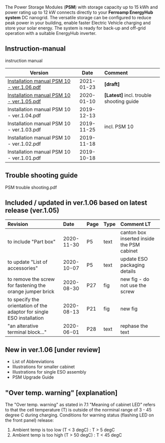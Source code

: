 The Power Storage Modules (**PSM**) with storage capacity up to 15 kWh and power rating up to 12 kW connects directly to your **Ferroamp EnergyHub system** DC nanogrid. The versatile storage can be configured to reduce peak power in your building, enable faster Electric Vehicle charging and store your solar energy. The system is ready for back-up and off-grid operation with a suitable EnergyHub inverter. 

## Instruction-manual
instruction manual 

| Version     | Date       | Comment | 
| ------------- |:-------------:|:------------|
| [Installation manual PSM 10 - ver.1.06.pdf](/Installation%20manual%20PSM%2010%20-%20ver.1.06%20-%20draft.pdf)   | 2021-01-23 | **[draft]** | 
| [Installation manual PSM 10 - ver.1.05.pdf](/Installation%20manual%20PSM%2010%20-%20ver.1.05.pdf)   | 2020-01-10 | **[Latest]** incl. trouble shooting guide| 
| Installation manual PSM 10 - ver.1.04.pdf   | 2019-12-13 |    |
| Installation manual PSM 10 - ver.1.03.pdf   | 2019-11-25 |incl. PSM 10|
| Installation manual PSM 10 - ver.1.02.pdf   | 2019-11-18 |    |
| Installation manual PSM 10 - ver.1.01.pdf   | 2019-10-18 |    |

## Trouble shooting guide 

PSM trouble shooting.pdf

## Included / updated in ver.1.06 based on latest release (ver.1.05)

| Revision     | Date       | Page | Type| Comment LT|
|:------------- |:-------------|:------------|:-----------|:----------|
| to include "Part box" | 2020-11-30 | P5 | text | canton box inserted inside the PSM cabinet|
| to update "List of accessories"   | 2020-10-07 | P5 | text | update ESO packaging details|
| to remove the screw for fastening the orange jumper brick   | 2020-08-30 | P27 | fig | new fig - do not use the screw|
| to specify the orientation of the adaptor for single ESO installation  | 2020-08-13 | P21 | fig | new fig|
| "an alterative terminal block..."   | 2020-06-01 | P28 | text | rephase the text|

## New in ver.1.06 [under review]
* List of Abbreviations
* Illustrations for smaller cabinet
* Illustrations for single ESO assembly
* PSM Upgrade Guide

## "Over temp. warning" [explanation]
The "Over temp. warning" as stated in 7.1 "Meaning of cabinet LED" refers to that the cell temperature (T) is outside of the norminal range of 3 - 45 degree C during charging. 
Conditions for warning status (flashing LED on the front panel) release:
1. Ambient temp is too low (T < 3 degC) : T > 5 degC 
2. Ambient temp is too high (T > 50 degC) : T < 45 degC

